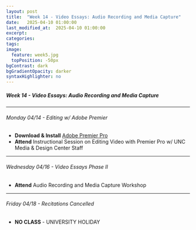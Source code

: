 ```yaml
---
layout: post
title:  "Week 14 - Video Essays: Audio Recording and Media Capture"
date:   2025-04-10 01:00:00
last_modified_at:  2025-04-10 01:00:00
excerpt: 
categories: 
tags: 
image:
  feature: week5.jpg
  topPosition: -50px
bgContrast: dark
bgGradientOpacity: darker
syntaxHighlighter: no
---
```

##### **Week 14 - Video Essays: Audio Recording and Media Capture**

---

###### Monday 04/14 - Editing w/ Adobe Premier

- **Download & Install** [Adobe Premier Pro](https://software.sites.unc.edu/adobe/)
- **Attend** Instructional Session on Editing Video with Premier Pro w/ UNC Media & Design Center Staff

---

###### Wednesday 04/16 - Video Essays Phase II

- **Attend** Audio Recording and Media Capture Workshop

---

###### Friday 04/18 - Recitations Cancelled

- **NO CLASS** - UNIVERSITY HOLIDAY
